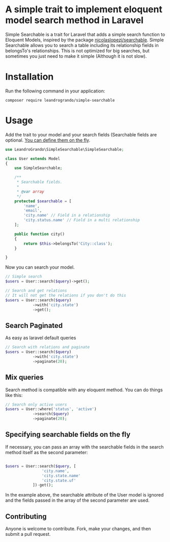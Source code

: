 A simple trait to implement eloquent model search method in Laravel
==========================================

Simple Searchable is a trait for Laravel that adds a simple search function to Eloquent Models, inspired by the package [nicolaslopezj/searchable](https://github.com/nicolaslopezj/searchable).
Simple Searchable allows you to search a table including its relationship fields in belongsTo's relationships.
This is not optimized for big searches, but sometimes you just need to make it simple (Although it is not slow).

# Installation

Run the following command in your application:

```
composer require leandrogrando/simple-searchable
```

# Usage

Add the trait to your model and your search fields (Searchable fields are optional. [You can define them on the fly](#specifying-searchable-fields-on-the-fly).

```php
use LeandroGrando\SimpleSearchable\SimpleSearchable;

class User extends Model
{
    use SimpleSearchable;

    /**
     * Searchable fields.
     *
     * @var array
     */
    protected $searchable = [
        'name',
        'email',
        'city.name' // Field in a relationship
        'city.status.name' // Field in a multi relationship
    ];

    public function city()
    {
        return $this->belongsTo('City::class');
    }

}
```

Now you can search your model.

```php
// Simple search
$users = User::search($query)->get();

// Search and get relations
// It will not get the relations if you don't do this
$users = User::search($query)
            ->with('city.state')
            ->get();
```


## Search Paginated

As easy as laravel default queries

```php
// Search with relations and paginate
$users = User::search($query)
            ->with('city.state')
            ->paginate(20);
```

## Mix queries

Search method is compatible with any eloquent method. You can do things like this:

```php
// Search only active users
$users = User::where('status', 'active')
            ->search($query)
            ->paginate(20);
```

## Specifying searchable fields on the fly

If necessary, you can pass an array with the searchable fields in the search method itself as the second parameter:

```php

$users = User::search($query, [
                'city.name',
                'city.state.name'
                'city.state.uf'
            ])-get();
```

In the example above, the searchable attribute of the User model is ignored and the fields passed in the array of the second parameter are used.

## Contributing

Anyone is welcome to contribute. Fork, make your changes, and then submit a pull request.
